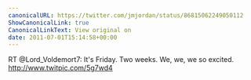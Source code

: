 ```yaml
---
canonicalURL: https://twitter.com/jmjordan/status/86815062249050112
ShowCanonicalLink: true
CanonicalLinkText: View original on
date: 2011-07-01T15:14:58+00:00
---
```

RT @Lord_Voldemort7: It's Friday. Two weeks. We, we, we so excited. http://www.twitpic.com/5g7wd4